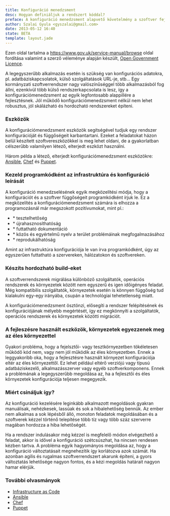 ```yaml
---
title: Konfiguráció menedzsment
desc: Hogyan definiáljuk a rendszert kóddal?
preface: A konfiguráció menedzsment alapvető követelmény a szoftver fejlesztésben. Segítségével reprodukálható és követhető a rendszer változása.
author: Szalai Gyula <gyszalai@gmail.com>
date: 2013-05-12 16:40
state: BETA
template: layout.jade
---
```


Ezen oldal tartalma a https://www.gov.uk/service-manual/browse oldal fordítása valamint a szerző véleménye alapján készült, [Open Government Licence](http://www.nationalarchives.gov.uk/doc/open-government-licence/).

A legegyszerűbb alkalmazás esetén is szükség van konfigurációs adatokra, pl. adatbáziskapcsolatok, külső szolgáltatások URL-je, stb... Egy kormányzati szoftverrendszer nagy valószínűséggel több alkalmazásból fog állni, ezenkívül több külső rendszerkapcsolata is lesz, így a konfigurációmenedzsment az egyik legfontosabb alappillére a fejlesztésnek. Jól működő konfigurációmenedzsment nélkül nem lehet robusztus, jól skálázható és hordozható rendszereket építeni.

### Eszközök

A konfigurációmenedzsment eszközök segítségével tudjuk egy rendszer konfigurációját és függőségeit karbantartani. Ezeket a feladatokat házon belül készített szoftvereszközökkel is meg lehet oldani, de a gyakorlatban célszerűbb valamilyen létező, elterjedt eszközt használni.

Három példa a létező, elterjedt konfigurációmenedzsment eszközökre: [Ansible](http://ansible.cc/), [Chef](http://www.opscode.com/chef/) és [Puppet](https://puppetlabs.com/).

### Kezeld programkódként az infrastruktúra és konfiguráció leírását

A konfiguráció menedzselésének egyik megközelítési módja, hogy a konfigurációt és a szoftver függőségeit programkódként írjuk le. Ez a megközelítés a konfigurációmenedzsment számára is elhozza a programozásnál már megszokott pozitívumokat, mint pl.:

* \* tesztelhetőség
* \* újrahasznosíthatóság
* \* futtatható dokumentáció
* \* közös és egyértelmű nyelv a terület problémáinak megfogalmazásához
* \* reprodukálhatóság
 
Amint az infrastruktúra konfigurációja le van írva programkódként, úgy az egyszerűen futtatható a szervereken, hálózatokon és szoftvereken.

### Készíts hordozható build-eket

A szoftverrendszerek migrálása különböző szolgáltatók, operációs rendszerek és környezetek között nem egyszerű és igen időigényes feladat. Még kompatibilis szolgáltatók, környezetek esetén is könnyen függőség tud kialakulni egy-egy irányába, csupán a technológiai tehetetlenség miatt. 

A konfigurációmenedzsment ösztönzi, elősegíti a rendszer felépítésének és konfigurációjának mélyebb megértését, így ez megkönnyíti a szolgáltatók, operációs rendszerek és környezetek közötti migrációt. 

### A fejleszésre használt eszközök, környezetek egyezzenek meg az éles környezettel

Gyakori probléma, hogy a fejelsztői- vagy tesztkörnyezetben tökéletesen működő kód nem, vagy nem jól működik az éles környezetben. Ennek a leggyakoribb oka, hogy a fejlesztésre használt környezet konfigurációja eltér az éles környezettől. Ez lehet például eltérő verziójú vagy típusú adatbáziskezelő, alkalmazásszerver vagy egyéb szoftverkomponens. Ennek a problémának a legegyszerűbb megoldása az, ha a fejlesztői és éles környezetek konfigurációja teljesen megegyezik. 

### Miért csináljuk így?

Az konfiguráció kezelésére leginkább alkalmazott megoldások gyakran manuálisak, nehézkesek, lassúak és sok a hibalehetőség bennük. Az ember nem alkalmas a sok lépésből álló, monoton feladatok megoldásában és a szoftverek kézzel történő telepítése több tíz vagy több száz szerverre magában hordozza a hiba lehetőségét.

Ha a rendszer indulásakor még kézzel is megfelelő módon elvégezhető a feladat, akkor is idővel a konfiguráció szétcsúszhat, ha nincsen rendesen kézben tartva. A probléma egyik hagyományos megoldása az, hogy a konfiguráció változtatásait megnehezítik így korlátozva azok számát. Ha azonban agilis és rugalmas szoftverrendszert akarunk építeni, a gyors változtatás lehetősége nagyon fontos, és a kézi megoldás határait nagyon hamar elérjük.

### További olvasmányok

* [Infrastructure as Code](https://speakerdeck.com/garethr/infrastructure-as-code)
* [Ansible](http://ansible.cc/)
* [Chef](http://www.opscode.com/chef/)
* [Puppet](http://puppetlabs.com/solutions/configuration-management/)
